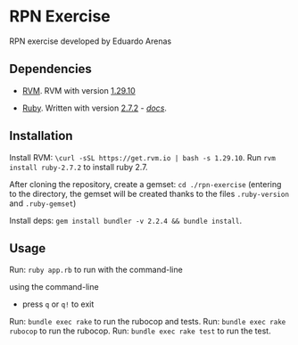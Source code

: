 # RPN Exercise

RPN exercise developed by Eduardo Arenas

## Dependencies

* [RVM](https://rvm.io). RVM with version [1.29.10](https://rvm.io/blog/2020/03/rvm-1-29-10)

* [Ruby](https://www.ruby-lang.org/en/).  Written with version [2.7.2](https://www.ruby-lang.org/en/news/2019/12/25/ruby-2-7-0-released/) - *[docs](https://docs.ruby-lang.org/en/2.7.2/)*.

## Installation

Install RVM: `\curl -sSL https://get.rvm.io | bash -s 1.29.10`. Run `rvm install ruby-2.7.2` to install ruby 2.7.

After cloning the repository,
create a gemset: `cd ./rpn-exercise` (entering to the directory, the gemset will be created thanks to the files `.ruby-version` and `.ruby-gemset`)

Install deps: `gem install bundler -v 2.2.4 && bundle install`.

## Usage

Run: `ruby app.rb` to run with the command-line

using the command-line
- press `q` or `q!` to exit

Run: `bundle exec rake` to run the rubocop and tests.
Run: `bundle exec rake rubocop` to run the rubocop.
Run: `bundle exec rake test` to run the test.
